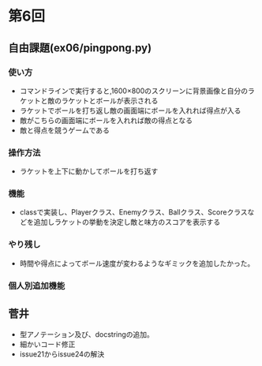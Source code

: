 # 第6回
## 自由課題(ex06/pingpong.py)
### 使い方
* コマンドラインで実行すると,1600×800のスクリーンに背景画像と自分のラケットと敵のラケットとボールが表示される
* ラケットでボールを打ち返し敵の画面端にボールを入れれば得点が入る
* 敵がこちらの画面端にボールを入れれば敵の得点となる
* 敵と得点を競うゲームである

### 操作方法
* ラケットを上下に動かしてボールを打ち返す

### 機能
* classで実装し、Playerクラス、Enemyクラス、Ballクラス、Scoreクラスなどを追加しラケットの挙動を決定し敵と味方のスコアを表示する

### やり残し
* 時間や得点によってボール速度が変わるようなギミックを追加したかった。

### 個人別追加機能
## 菅井
- 型アノテーション及び、docstringの追加。
- 細かいコード修正
- issue21からissue24の解決